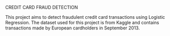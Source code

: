 CREDIT CARD FRAUD  DETECTION

This project aims to detect fraudulent credit card transactions using Logistic Regression. The dataset used for this project is from Kaggle and contains transactions made by European cardholders in September 2013.
